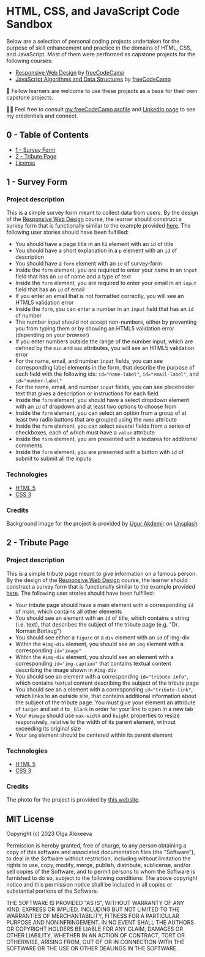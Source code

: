 # HTML, CSS, and JavaScript Code Sandbox
Below are a selection of personal coding projects undertaken for the purpose of skill enhancement and practice in the domains of HTML, CSS, and JavaScript. Most of them were performed as capstone projects for the following courses: 
- <a href="https://www.freecodecamp.org/learn/2022/responsive-web-design/">Responsive Web Design</a> by <a href="https://www.freecodecamp.org">freeCodeCamp</a>
- <a href="https://www.freecodecamp.org/learn/javascript-algorithms-and-data-structures/">JavaScript Algorithms and Data Structures</a> by <a href="https://www.freecodecamp.org">freeCodeCamp</a>

🌱 Fellow learners are welcome to use these projects as a base for their own capstone projects. 

👋🏻 Feel free to consult <a href="https://www.freecodecamp.org/olgaalexee">my freeCodeCamp profile</a> and <a href="https://www.linkedin.com/in/bookwormolga">LinkedIn page</a> to see my credentials and connect. 

## 0 - Table of Contents

- [1 - Survey Form](https://github.com/olgaalexee/freecodecamp#1---survey-form)
- [2 - Tribute Page](https://github.com/olgaalexee/freecodecamp#2---tribute-page)
- [License](https://github.com/olgaalexee/freecodecamp#mit-license)

## 1 - Survey Form

### Project description

This is a simple survey form meant to collect data from users. By the design of the <a href="https://www.freecodecamp.org/learn/2022/responsive-web-design/">Responsive Web Design</a> course, the learner should construct a survey form that is functionally similar to the example provided <a href="https://survey-form.freecodecamp.rocks">here</a>. 
The following user stories should have been fulfilled: 
- You should have a page title in an <code>h1</code> element with an <code>id</code> of title
- You should have a short explanation in a <code>p</code> element with an <code>id</code> of description
- You should have a <code>form</code> element with an <code>id</code> of survey-form
- Inside the <code>form</code> element, you are required to enter your name in an <code>input</code> field that has an <code>id</code> of name and a type of text
- Inside the <code>form</code> element, you are required to enter your email in an <code>input</code> field that has an <code>id</code> of email
- If you enter an email that is not formatted correctly, you will see an HTML5 validation error
- Inside the <code>form</code>, you can enter a number in an <code>input</code> field that has an <code>id</code> of number
- The number input should not accept non-numbers, either by preventing you from typing them or by showing an HTML5 validation error (depending on your browser)
- If you enter numbers outside the range of the number input, which are defined by the <code>min</code> and <code>max</code> attributes, you will see an HTML5 validation error
- For the name, email, and number <code>input</code> fields, you can see corresponding label elements in the form, that describe the purpose of each field with the following ids: <code>id="name-label"</code>, <code>id="email-label"</code>, and <code>id="number-label"</code>
- For the name, email, and number <code>input</code> fields, you can see placeholder text that gives a description or instructions for each field
- Inside the <code>form</code> element, you should have a select dropdown element with an <code>id</code> of dropdown and at least two options to choose from
- Inside the <code>form</code> element, you can select an option from a group of at least two radio buttons that are grouped using the <code>name</code> attribute
- Inside the <code>form</code> element, you can select several fields from a series of checkboxes, each of which must have a <code>value</code> attribute
- Inside the <code>form</code> element, you are presented with a textarea for additional comments
- Inside the <code>form</code> element, you are presented with a button with <code>id</code> of submit to submit all the inputs

### Technologies

- <a href="https://en.wikipedia.org/wiki/HTML">HTML 5</a>
- <a href="https://en.wikipedia.org/wiki/CSS">CSS 3</a>

### Credits

Background image for the project is provided by <a href="https://unsplash.com/@ugur?utm_source=unsplash&utm_medium=referral&utm_content=creditCopyText">Ugur Akdemir</a> on <a href="https://unsplash.com/photos/6VsP1les1U4?utm_source=unsplash&utm_medium=referral&utm_content=creditCopyText">Unsplash</a>

## 2 - Tribute Page

### Project description

This is a simple tribute page meant to give information on a famous person. By the design of the <a href="https://www.freecodecamp.org/learn/2022/responsive-web-design/">Responsive Web Design</a> course, the learner should construct a survey form that is functionally similar to the example provided <a href=" https://tribute-page.freecodecamp.rocks">here</a>. 
The following user stories should have been fulfilled: 
- Your tribute page should have a main element with a corresponding <code>id</code> of main, which contains all other elements
- You should see an element with an <code>id</code> of title, which contains a string (i.e. text), that describes the subject of the tribute page (e.g. "Dr. Norman Borlaug")
- You should see either a <code>figure</code> or a <code>div</code> element with an <code>id</code> of img-div
- Within the <code>#img-div</code> element, you should see an <code>img</code> element with a corresponding <code>id="image"</code>
- Within the <code>#img-div</code> element, you should see an element with a corresponding <code>id="img-caption"</code> that contains textual content describing the image shown in <code>#img-div</code>
- You should see an element with a corresponding <code>id="tribute-info"</code>, which contains textual content describing the subject of the tribute page
- You should see an a element with a corresponding <code>id="tribute-link"</code>, which links to an outside site, that contains additional information about the subject of the tribute page. You must give your element an attribute of <code>target</code> and set it to <code>_blank</code> in order for your link to open in a new tab
- Your <code>#image</code> should use <code>max-width</code> and <code>height</code> properties to resize responsively, relative to the width of its parent element, without exceeding its original size
- Your <code>img</code> element should be centered within its parent element

### Technologies

- <a href="https://en.wikipedia.org/wiki/HTML">HTML 5</a>
- <a href="https://en.wikipedia.org/wiki/CSS">CSS 3</a>

### Credits

The photo for the project is provided by <a href="https://www.screenslate.com/articles/umberto-eco-library-world">this website</a>.

## MIT License

Copyright (c) 2023 Olga Alexeeva

Permission is hereby granted, free of charge, to any person obtaining a copy
of this software and associated documentation files (the "Software"), to deal
in the Software without restriction, including without limitation the rights
to use, copy, modify, merge, publish, distribute, sublicense, and/or sell
copies of the Software, and to permit persons to whom the Software is
furnished to do so, subject to the following conditions:
The above copyright notice and this permission notice shall be included in all
copies or substantial portions of the Software.

THE SOFTWARE IS PROVIDED "AS IS", WITHOUT WARRANTY OF ANY KIND, EXPRESS OR
IMPLIED, INCLUDING BUT NOT LIMITED TO THE WARRANTIES OF MERCHANTABILITY,
FITNESS FOR A PARTICULAR PURPOSE AND NONINFRINGEMENT. IN NO EVENT SHALL THE
AUTHORS OR COPYRIGHT HOLDERS BE LIABLE FOR ANY CLAIM, DAMAGES OR OTHER
LIABILITY, WHETHER IN AN ACTION OF CONTRACT, TORT OR OTHERWISE, ARISING FROM,
OUT OF OR IN CONNECTION WITH THE SOFTWARE OR THE USE OR OTHER DEALINGS IN THE
SOFTWARE.